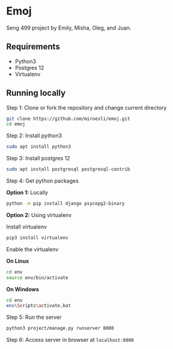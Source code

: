 # Emoj

Seng 499 project by Emily, Misha, Oleg, and Juan.

## Requirements

- Python3
- Postgres 12
- Virtualenv

## Running locally

Step 1: Clone or fork the repository and change current directory

```bash
git clone https://github.com/miroesli/emoj.git
cd emoj
```

Step 2: Install python3

```bash
sudo apt install python3
```

Step 3: Install postgres 12

```bash
sudo apt install postgresql postgresql-contrib
```

Step 4: Get python packages

**Option 1:** Locally

```bash
python -m pip install django psycopg2-binary
```

**Option 2:** Using virtualenv

Install virtualenv

```bash
pip3 install virtualenv
```

Enable the virtualenv

**On Linux**

```bash
cd env
source env/bin/activate
```

**On Windows**

```bash
cd env
env\Scripts\activate.bat
```

Step 5: Run the server

```bash
python3 project/manage.py runserver 8000
```

Step 6: Access server in browser at `localhost:8000`
